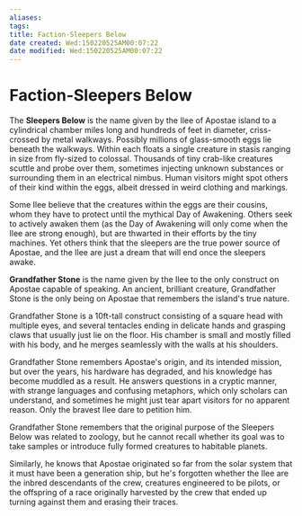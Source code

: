 ```yaml
---
aliases: 
tags: 
title: Faction-Sleepers Below
date created: Wed:150220525AM00:07:22
date modified: Wed:150220525AM00:07:22
---
```

# Faction-Sleepers Below

The **Sleepers Below** is the name given by the Ilee of Apostae island to a cylindrical chamber miles long and hundreds of feet in diameter, criss-crossed by metal walkways. Possibly millions of glass-smooth eggs lie beneath the walkways. Within each floats a single creature in stasis ranging in size from fly-sized to colossal. Thousands of tiny crab-like creatures scuttle and probe over them, sometimes injecting unknown substances or surrounding them in an electrical nimbus. Human visitors might spot others of their kind within the eggs, albeit dressed in weird clothing and markings.

Some Ilee believe that the creatures within the eggs are their cousins, whom they have to protect until the mythical Day of Awakening. Others seek to actively awaken them (as the Day of Awakening will only come when the Ilee are strong enough), but are thwarted in their efforts by the tiny machines. Yet others think that the sleepers are the true power source of Apostae, and the Ilee are just a dream that will end once the sleepers awake. 

**Grandfather Stone** is the name given by the Ilee to the only construct on Apostae capable of speaking. An ancient, brilliant creature, Grandfather Stone is the only being on Apostae that remembers the island's true nature.

Grandfather Stone is a 10ft-tall construct consisting of a square head with multiple eyes, and several tentacles ending in delicate hands and grasping claws that usually just lie on the floor. His chamber is small and mostly filled with his body, and he merges seamlessly with the walls at his shoulders.

Grandfather Stone remembers Apostae's origin, and its intended mission, but over the years, his hardware has degraded, and his knowledge has become muddled as a result. He answers questions in a cryptic manner, with strange languages and confusing metaphors, which only scholars can understand, and sometimes he might just tear apart visitors for no apparent reason. Only the bravest Ilee dare to petition him.

Grandfather Stone remembers that the original purpose of the Sleepers Below was related to zoology, but he cannot recall whether its goal was to take samples or introduce fully formed creatures to habitable planets.

Similarly, he knows that Apostae originated so far from the solar system that it must have been a generation ship, but he's forgotten whether the Ilee are the inbred descendants of the crew, creatures engineered to be pilots, or the offspring of a race originally harvested by the crew that ended up turning against them and erasing their traces.

